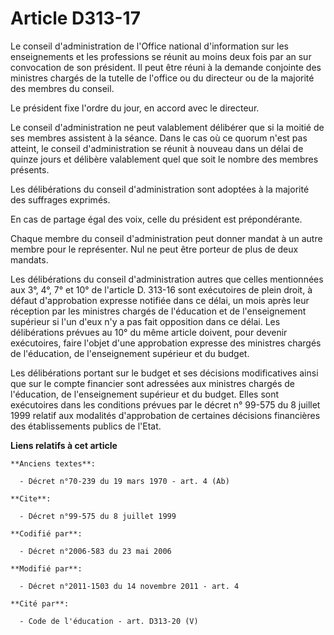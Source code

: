 # Article D313-17

Le conseil d'administration de l'Office national d'information sur les enseignements et les professions se réunit au moins
deux fois par an sur convocation de son président. Il peut être réuni à la demande conjointe des ministres chargés de la
tutelle de l'office ou du directeur ou de la majorité des membres du conseil. 

Le président fixe l'ordre du jour, en accord avec le directeur. 

Le conseil d'administration ne peut valablement délibérer que si la moitié de ses membres assistent à la séance. Dans le cas
où ce quorum n'est pas atteint, le conseil d'administration se réunit à nouveau dans un délai de quinze jours et délibère
valablement quel que soit le nombre des membres présents. 

Les délibérations du conseil d'administration sont adoptées à la majorité des suffrages exprimés. 

En cas de partage égal des voix, celle du président est prépondérante. 

Chaque membre du conseil d'administration peut donner mandat à un autre membre pour le représenter. Nul ne peut être porteur
de plus de deux mandats. 

Les délibérations du conseil d'administration autres que celles mentionnées aux 3°, 4°, 7° et 10° de l'article D. 313-16 sont
exécutoires de plein droit, à défaut d'approbation expresse notifiée dans ce délai, un mois après leur réception par les
ministres chargés de l'éducation et de l'enseignement supérieur si l'un d'eux n'y a pas fait opposition dans ce délai. Les
délibérations prévues au 10° du même article doivent, pour devenir exécutoires, faire l'objet d'une approbation expresse des
ministres chargés de l'éducation, de l'enseignement supérieur et du budget. 

Les délibérations portant sur le budget et ses décisions modificatives ainsi que sur le compte financier sont adressées aux
ministres chargés de l'éducation, de l'enseignement supérieur et du budget. Elles sont exécutoires dans les conditions
prévues par le décret n° 99-575 du 8 juillet 1999 relatif aux modalités d'approbation de certaines décisions financières des
établissements publics de l'Etat.

**Liens relatifs à cet article**

	**Anciens textes**:

	  - Décret n°70-239 du 19 mars 1970 - art. 4 (Ab)

	**Cite**:

	  - Décret n°99-575 du 8 juillet 1999

	**Codifié par**:

	  - Décret n°2006-583 du 23 mai 2006

	**Modifié par**:

	  - Décret n°2011-1503 du 14 novembre 2011 - art. 4

	**Cité par**:

	  - Code de l'éducation - art. D313-20 (V)

